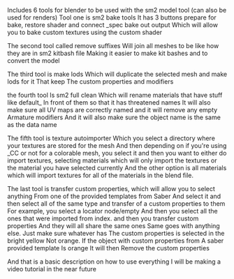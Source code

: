 Includes 6 tools for blender to be used with the sm2 model tool (can also be used for renders)
Tool one is sm2 bake tools It has 3 buttons prepare for bake, restore shader and connect _spec bake out output Which will allow you to bake custom textures using the custom shader

The second tool called remove suffixes Will join all meshes to be like how they are in sm2 kitbash file Making it easier to make kit bashes and to convert the model

The third tool is make lods Which will duplicate the selected mesh and make lods for it That keep The custom properties and modifiers

the fourth tool Is sm2 full clean Which will rename materials that have stuff like default_ In front of them so that it has threatened names It will also make sure all UV maps are correctly named and it will remove any empty Armature modifiers And it will also make sure the object name is the same as the data name

The fifth tool is texture autoimporter Which you select a directory where your textures are stored for the mesh And then depending on if you're using _CC or not for a colorable mesh, you select it and then you want to either do import textures, selecting materials which will only import the textures or the material you have selected currently And the other option is all materials which will import textures for all of the materials in the blend file.

The last tool is transfer custom properties, which will allow you to select anything From one of the provided templates from Saber And select it and then select all of the same type and transfer of a custom properties to them For example, you select a locator node/empty And then you select all the ones that were imported from index. and then you transfer custom properties And they will all share the same ones Same goes with anything else. Just make sure whatever has The custom properties is selected in the bright yellow Not orange. If the object with custom properties from A saber provided template Is orange It will then Remove the custom properties

And that is a basic description on how to use everything I will be making a video tutorial in the near future
